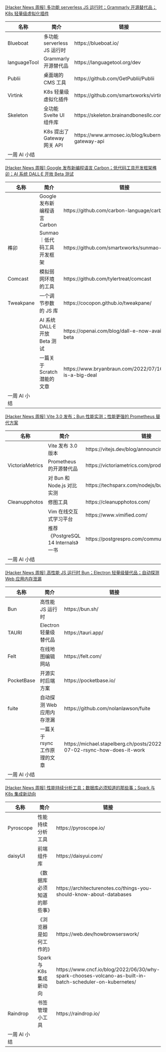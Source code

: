 

[[Hacker News 周报] 多功能 serverless JS 运行时；Grammarly 开源替代品；K8s
轻量级虚拟化插件](https://www.bilibili.com/video/BV1mT411j7LR)

<table>
  <theader>
    <th>名称</th>
    <th>简介</th>
    <th>链接</th>
  </theader><tbody>
    <tr>
      <td>Blueboat</td>
      <td>多功能 serverless JS 运行时</td>
      <td>https://blueboat.io/</td>
    </tr><tr>
      <td>languageTool</td>
      <td>Grammarly 开源替代品</td>
      <td>https://languagetool.org/dev</td>
    </tr><tr>
      <td>Publii</td>
      <td>桌面端的 CMS 工具</td>
      <td>https://github.com/GetPublii/Publii</td>
    </tr><tr>
      <td>Virtink</td>
      <td>K8s 轻量级虚拟化插件</td>
      <td>https://github.com/smartxworks/virtink</td>
    </tr><tr>
      <td>Skeleton</td>
      <td>全功能 Svelte UI 组件库</td>
      <td>https://skeleton.brainandbonesllc.com/</td>
    </tr><tr>
      <td></td>
      <td>K8s 提出了 Gateway 网关 API</td>
      <td>https://www.armosec.io/blog/kubernetes-gateway-api</td>
    </tr><tr>
      <td>一周 AI 小结</td>
      <td></td>
      <td></td>
    </tr>
  </tbody>
</table>

[[Hacker News 周报] Google 发布新编程语言 Carbon；低代码工具开发框架榫卯；AI 系统 DALL·E 开放 Beta
测试](https://www.bilibili.com/video/BV1hV4y177P9)

<table>
  <theader>
    <th>名称</th>
    <th>简介</th>
    <th>链接</th>
  </theader><tbody>
    <tr>
      <td></td>
      <td>Google 发布新编程语言 Carbon</td>
      <td>https://github.com/carbon-language/carbon-lang</td>
    </tr><tr>
      <td>榫卯</td>
      <td>Sunmao ｜低代码工具开发框架</td>
      <td>https://github.com/smartxworks/sunmao-ui</td>
    </tr><tr>
      <td>Comcast</td>
      <td>模拟弱网环境的工具</td>
      <td>https://github.com/tylertreat/comcast</td>
    </tr><tr>
      <td>Tweakpane</td>
      <td>一个调节参数的 JS 库</td>
      <td>https://cocopon.github.io/tweakpane/</td>
    </tr><tr>
      <td></td>
      <td>AI 系统 DALL·E 开放 Beta 测试</td>
      <td>https://openai.com/blog/dall-e-now-available-in-beta</td>
    </tr><tr>
      <td></td>
      <td>一篇关于 Scratch 潜能的文章</td>
      <td>https://www.bryanbraun.com/2022/07/16/scratch-is-a-big-deal</td>
    </tr><tr>
      <td>一周 AI 小结</td>
      <td></td>
      <td></td>
    </tr>
  </tbody>
</table>

[[Hacker News 周报] Vite 3.0 发布；Bun 性能实测；性能更强的 Prometheus
替代方案](https://www.bilibili.com/video/BV16N4y1T7Hu)

<table>
  <theader>
    <th>名称</th>
    <th>简介</th>
    <th>链接</th>
  </theader><tbody>
    <tr>
      <td></td>
      <td>Vite 发布 3.0 版本</td>
      <td>https://vitejs.dev/blog/announcing-vite3.html</td>
    </tr><tr>
      <td>VictoriaMetrics</td>
      <td>Prometheus 的开源替代品</td>
      <td>https://victoriametrics.com/products/open-source/</td>
    </tr><tr>
      <td></td>
      <td>对 Bun 和 Node.js 对比实测</td>
      <td>https://techsparx.com/nodejs/bun/1st-trial.html</td>
    </tr><tr>
      <td>Cleanupphotos</td>
      <td>修图工具</td>
      <td>https://cleanupphotos.com/</td>
    </tr><tr>
      <td></td>
      <td>Vim 在线交互式学习平台</td>
      <td>https://www.vimified.com/</td>
    </tr><tr>
      <td></td>
      <td>推荐《PostgreSQL 14 Internals》一书</td>
      <td>https://postgrespro.com/community/books/internals</td>
    </tr><tr>
      <td>一周 AI 小结</td>
      <td></td>
      <td></td>
    </tr>
  </tbody>
</table>

[[Hacker News 周报] 高性能 JS 运行时 Bun；Electron 轻量级替代品；自动探测 Web
应用内存泄漏](https://www.bilibili.com/video/BV1Wg411f7VV)

<table>
  <theader>
    <th>名称</th>
    <th>简介</th>
    <th>链接</th>
  </theader><tbody>
    <tr>
      <td>Bun</td>
      <td>高性能 JS 运行时</td>
      <td>https://bun.sh/</td>
    </tr><tr>
      <td>TAURI</td>
      <td>Electron 轻量级替代品</td>
      <td>https://tauri.app/</td>
    </tr><tr>
      <td>Felt</td>
      <td>在线地图编辑网站</td>
      <td>https://felt.com/</td>
    </tr><tr>
      <td>PocketBase</td>
      <td>开源实时后端方案</td>
      <td>https://pocketbase.io/</td>
    </tr><tr>
      <td>fuite</td>
      <td>自动探测 Web 应用内存泄漏</td>
      <td>https://github.com/nolanlawson/fuite</td>
    </tr><tr>
      <td></td>
      <td>一篇关于 rsync 工作原理的文章</td>
      <td>https://michael.stapelberg.ch/posts/2022-07-02-rsync-how-does-it-work</td>
    </tr><tr>
      <td>一周 AI 小结</td>
      <td></td>
      <td></td>
    </tr>
  </tbody>
</table>

[[Hacker News 周报] 性能持续分析工具；数据库必须知道的那些事；Spark 与 K8s
集成新动向](https://www.bilibili.com/video/BV1Xr4y1M7T7)

<table>
  <theader>
    <th>名称</th>
    <th>简介</th>
    <th>链接</th>
  </theader><tbody>
    <tr>
      <td>Pyroscope</td>
      <td>性能持续分析工具</td>
      <td>https://pyroscope.io/</td>
    </tr><tr>
      <td>daisyUI</td>
      <td>前端组件库</td>
      <td>https://daisyui.com/</td>
    </tr><tr>
      <td></td>
      <td>《数据库必须知道的那些事》</td>
      <td>https://architecturenotes.co/things-you-should-know-about-databases</td>
    </tr><tr>
      <td></td>
      <td>《浏览器是如何工作的》</td>
      <td>https://web.dev/howbrowserswork/</td>
    </tr><tr>
      <td></td>
      <td>Spark 与 K8s 集成新动向</td>
      <td>https://www.cncf.io/blog/2022/06/30/why-spark-chooses-volcano-as-built-in-batch-scheduler-on-kubernetes/</td>
    </tr><tr>
      <td>Raindrop</td>
      <td>书签管理小工具</td>
      <td>https://raindrop.io/</td>
    </tr><tr>
      <td>一周 AI 小结</td>
      <td></td>
      <td></td>
    </tr>
  </tbody>
</table>
